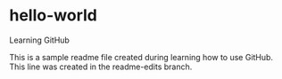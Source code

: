 # hello-world
Learning GitHub

This is a sample readme file created during learning how to use GitHub.  This line was created in the readme-edits branch.
